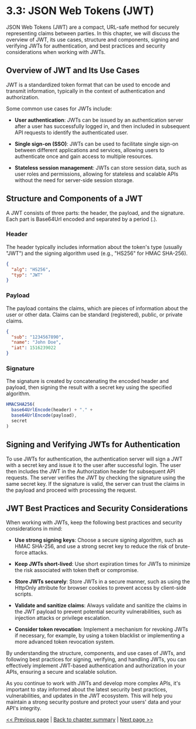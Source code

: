 # 3.3: JSON Web Tokens (JWT)

JSON Web Tokens (JWT) are a compact, URL-safe method for securely representing claims between parties. In this chapter, we will discuss the overview of JWT, its use cases, structure and components, signing and verifying JWTs for authentication, and best practices and security considerations when working with JWTs.

## Overview of JWT and Its Use Cases

JWT is a standardized token format that can be used to encode and transmit information, typically in the context of authentication and authorization. 

Some common use cases for JWTs include:

- **User authentication**: JWTs can be issued by an authentication server after a user has successfully logged in, and then included in subsequent API requests to identify the authenticated user.

- **Single sign-on (SSO)**: JWTs can be used to facilitate single sign-on between different applications and services, allowing users to authenticate once and gain access to multiple resources.
  
- **Stateless session management**: JWTs can store session data, such as user roles and permissions, allowing for stateless and scalable APIs without the need for server-side session storage.

## Structure and Components of a JWT

A JWT consists of three parts: the header, the payload, and the signature. Each part is Base64Url encoded and separated by a period (.).

### Header
The header typically includes information about the token's type (usually "JWT") and the signing algorithm used (e.g., "HS256" for HMAC SHA-256).

```json
{
  "alg": "HS256",
  "typ": "JWT"
}
```

### Payload
The payload contains the claims, which are pieces of information about the user or other data. Claims can be standard (registered), public, or private claims.

```json
{
  "sub": "1234567890",
  "name": "John Doe",
  "iat": 1516239022
}
```

### Signature
The signature is created by concatenating the encoded header and payload, then signing the result with a secret key using the specified algorithm.

```javascript
HMACSHA256(
  base64UrlEncode(header) + "." +
  base64UrlEncode(payload),
  secret
)
```

## Signing and Verifying JWTs for Authentication

To use JWTs for authentication, the authentication server will sign a JWT with a secret key and issue it to the user after successful login. The user then includes the JWT in the Authorization header for subsequent API requests. The server verifies the JWT by checking the signature using the same secret key. If the signature is valid, the server can trust the claims in the payload and proceed with processing the request.

## JWT Best Practices and Security Considerations

When working with JWTs, keep the following best practices and security considerations in mind:

- **Use strong signing keys**: Choose a secure signing algorithm, such as HMAC SHA-256, and use a strong secret key to reduce the risk of brute-force attacks.
  
- **Keep JWTs short-lived**: Use short expiration times for JWTs to minimize the risk associated with token theft or compromise.

- **Store JWTs securely**: Store JWTs in a secure manner, such as using the HttpOnly attribute for browser cookies to prevent access by client-side scripts.
  
- **Validate and sanitize claims**: Always validate and sanitize the claims in the JWT payload to prevent potential security vulnerabilities, such as injection attacks or privilege escalation.
    
- **Consider token revocation**: Implement a mechanism for revoking JWTs if necessary, for example, by using a token blacklist or implementing a more advanced token revocation system.

By understanding the structure, components, and use cases of JWTs, and following best practices for signing, verifying, and handling JWTs, you can effectively implement JWT-based authentication and authorization in your APIs, ensuring a secure and scalable solution.

As you continue to work with JWTs and develop more complex APIs, it's important to stay informed about the latest security best practices, vulnerabilities, and updates in the JWT ecosystem. This will help you maintain a strong security posture and protect your users' data and your API's integrity.

[<< Previous page](3.2-authentication-in-apis.md) | [Back to chapter summary](Readme.md) | [Next page >>](3.4)